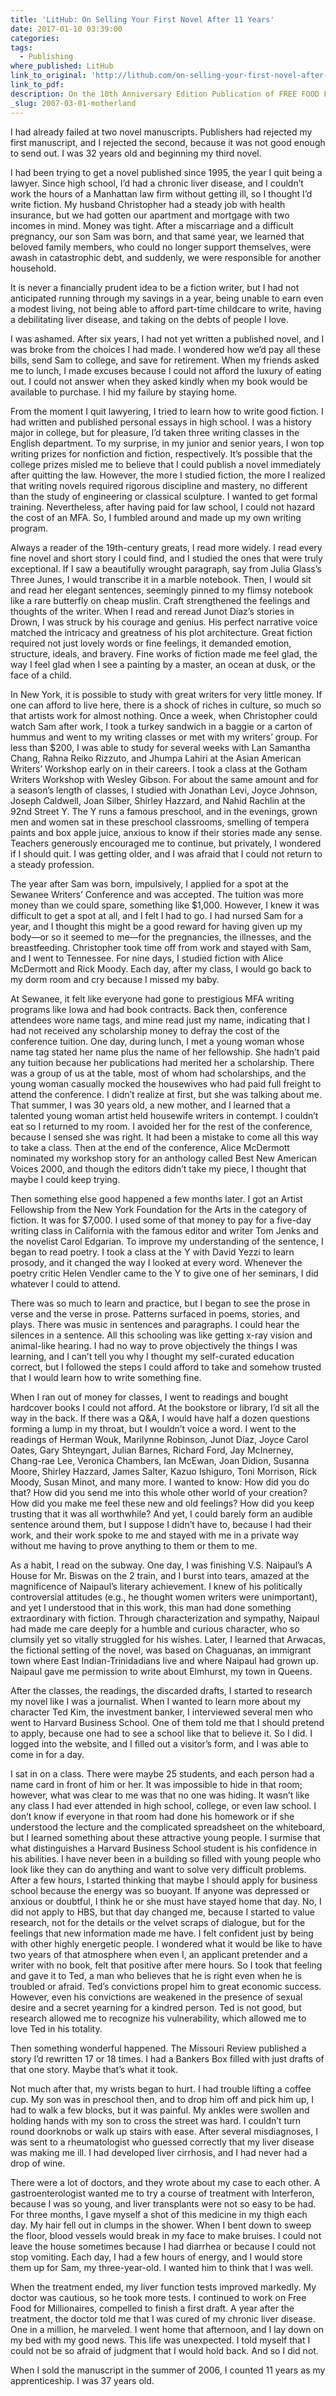 ```yaml
---
title: 'LitHub: On Selling Your First Novel After 11 Years'
date: 2017-01-10 03:39:00
categories: 
tags:
  - Publishing
where_published: LitHub
link_to_original: 'http://lithub.com/on-selling-your-first-novel-after-11-years/'
link_to_pdf:
description: On the 10th Anniversary Edition Publication of FREE FOOD FOR MILLIONAIRES
_slug: 2007-03-01-motherland
---
```



I had already failed at two novel manuscripts. Publishers had rejected my first manuscript, and I rejected the second, because it was not good enough to send out. I was 32 years old and beginning my third novel.

I had been trying to get a novel published since 1995, the year I quit being a lawyer. Since high school, I’d had a chronic liver disease, and I couldn’t work the hours of a Manhattan law firm without getting ill, so I thought I’d write fiction. My husband Christopher had a steady job with health insurance, but we had gotten our apartment and mortgage with two incomes in mind. Money was tight. After a miscarriage and a difficult pregnancy, our son Sam was born, and that same year, we learned that beloved family members, who could no longer support themselves, were awash in catastrophic debt, and suddenly, we were responsible for another household.

It is never a financially prudent idea to be a fiction writer, but I had not anticipated running through my savings in a year, being unable to earn even a modest living, not being able to afford part-time childcare to write, having a debilitating liver disease, and taking on the debts of people I love.

I was ashamed. After six years, I had not yet written a published novel, and I was broke from the choices I had made. I wondered how we’d pay all these bills, send Sam to college, and save for retirement. When my friends asked me to lunch, I made excuses because I could not afford the luxury of eating out. I could not answer when they asked kindly when my book would be available to purchase. I hid my failure by staying home.

From the moment I quit lawyering, I tried to learn how to write good fiction. I had written and published personal essays in high school. I was a history major in college, but for pleasure, I’d taken three writing classes in the English department. To my surprise, in my junior and senior years, I won top writing prizes for nonfiction and fiction, respectively. It’s possible that the college prizes misled me to believe that I could publish a novel immediately after quitting the law. However, the more I studied fiction, the more I realized that writing novels required rigorous discipline and mastery, no different than the study of engineering or classical sculpture. I wanted to get formal training. Nevertheless, after having paid for law school, I could not hazard the cost of an MFA. So, I fumbled around and made up my own writing program.

Always a reader of the 19th-century greats, I read more widely. I read every fine novel and short story I could find, and I studied the ones that were truly exceptional. If I saw a beautifully wrought paragraph, say from Julia Glass’s Three Junes, I would transcribe it in a marble notebook. Then, I would sit and read her elegant sentences, seemingly pinned to my flimsy notebook like a rare butterfly on cheap muslin. Craft strengthened the feelings and thoughts of the writer. When I read and reread Junot D&iacute;az’s stories in Drown, I was struck by his courage and genius. His perfect narrative voice matched the intricacy and greatness of his plot architecture. Great fiction required not just lovely words or fine feelings, it demanded emotion, structure, ideals, and bravery. Fine works of fiction made me feel glad, the way I feel glad when I see a painting by a master, an ocean at dusk, or the face of a child.

In New York, it is possible to study with great writers for very little money. If one can afford to live here, there is a shock of riches in culture, so much so that artists work for almost nothing. Once a week, when Christopher could watch Sam after work, I took a turkey sandwich in a baggie or a carton of hummus and went to my writing classes or met with my writers’ group. For less than $200, I was able to study for several weeks with Lan Samantha Chang, Rahna Reiko Rizzuto, and Jhumpa Lahiri at the Asian American Writers’ Workshop early on in their careers. I took a class at the Gotham Writers Workshop with Wesley Gibson. For about the same amount and for a season’s length of classes, I studied with Jonathan Levi, Joyce Johnson, Joseph Caldwell, Joan Silber, Shirley Hazzard, and Nahid Rachlin at the 92nd Street Y. The Y runs a famous preschool, and in the evenings, grown men and women sat in these preschool classrooms, smelling of tempera paints and box apple juice, anxious to know if their stories made any sense. Teachers generously encouraged me to continue, but privately, I wondered if I should quit. I was getting older, and I was afraid that I could not return to a steady profession.

The year after Sam was born, impulsively, I applied for a spot at the Sewanee Writers’ Conference and was accepted. The tuition was more money than we could spare, something like $1,000. However, I knew it was difficult to get a spot at all, and I felt I had to go. I had nursed Sam for a year, and I thought this might be a good reward for having given up my body—or so it seemed to me—for the pregnancies, the illnesses, and the breastfeeding. Christopher took time off from work and stayed with Sam, and I went to Tennessee. For nine days, I studied fiction with Alice McDermott and Rick Moody. Each day, after my class, I would go back to my dorm room and cry because I missed my baby.

At Sewanee, it felt like everyone had gone to prestigious MFA writing programs like Iowa and had book contracts. Back then, conference attendees wore name tags, and mine read just my name, indicating that I had not received any scholarship money to defray the cost of the conference tuition. One day, during lunch, I met a young woman whose name tag stated her name plus the name of her fellowship. She hadn’t paid any tuition because her publications had merited her a scholarship. There was a group of us at the table, most of whom had scholarships, and the young woman casually mocked the housewives who had paid full freight to attend the conference. I didn’t realize at first, but she was talking about me. That summer, I was 30 years old, a new mother, and I learned that a talented young woman artist held housewife writers in contempt. I couldn’t eat so I returned to my room. I avoided her for the rest of the conference, because I sensed she was right. It had been a mistake to come all this way to take a class. Then at the end of the conference, Alice McDermott nominated my workshop story for an anthology called Best New American Voices 2000, and though the editors didn’t take my piece, I thought that maybe I could keep trying.

Then something else good happened a few months later. I got an Artist Fellowship from the New York Foundation for the Arts in the category of fiction. It was for $7,000. I used some of that money to pay for a five-day writing class in California with the famous editor and writer Tom Jenks and the novelist Carol Edgarian. To improve my understanding of the sentence, I began to read poetry. I took a class at the Y with David Yezzi to learn prosody, and it changed the way I looked at every word. Whenever the poetry critic Helen Vendler came to the Y to give one of her seminars, I did whatever I could to attend.

There was so much to learn and practice, but I began to see the prose in verse and the verse in prose. Patterns surfaced in poems, stories, and plays. There was music in sentences and paragraphs. I could hear the silences in a sentence. All this schooling was like getting x-ray vision and animal-like hearing. I had no way to prove objectively the things I was learning, and I can’t tell you why I thought my self-curated education correct, but I followed the steps I could afford to take and somehow trusted that I would learn how to write something fine.

When I ran out of money for classes, I went to readings and bought hardcover books I could not afford. At the bookstore or library, I’d sit all the way in the back. If there was a Q&A, I would have half a dozen questions forming a lump in my throat, but I wouldn’t voice a word. I went to the readings of Herman Wouk, Marilynne Robinson, Junot D&iacute;az, Joyce Carol Oates, Gary Shteyngart, Julian Barnes, Richard Ford, Jay McInerney, Chang-rae Lee, Veronica Chambers, Ian McEwan, Joan Didion, Susanna Moore, Shirley Hazzard, James Salter, Kazuo Ishiguro, Toni Morrison, Rick Moody, Susan Minot, and many more. I wanted to know: How did you do that? How did you send me into this whole other world of your creation? How did you make me feel these new and old feelings? How did you keep trusting that it was all worthwhile? And yet, I could barely form an audible sentence around them, but I suppose I didn’t have to, because I had their work, and their work spoke to me and stayed with me in a private way without me having to prove anything to them or them to me.

As a habit, I read on the subway. One day, I was finishing V.S. Naipaul’s A House for Mr. Biswas on the 2 train, and I burst into tears, amazed at the magnificence of Naipaul’s literary achievement. I knew of his politically controversial attitudes (e.g., he thought women writers were unimportant), and yet I understood that in this work, this man had done something extraordinary with fiction. Through characterization and sympathy, Naipaul had made me care deeply for a humble and curious character, who so clumsily yet so vitally struggled for his wishes. Later, I learned that Arwacas, the fictional setting of the novel, was based on Chaguanas, an immigrant town where East Indian-Trinidadians live and where Naipaul had grown up. Naipaul gave me permission to write about Elmhurst, my town in Queens.

After the classes, the readings, the discarded drafts, I started to research my novel like I was a journalist. When I wanted to learn more about my character Ted Kim, the investment banker, I interviewed several men who went to Harvard Business School. One of them told me that I should pretend to apply, because one had to see a school like that to believe it. So I did. I logged into the website, and I filled out a visitor’s form, and I was able to come in for a day.

I sat in on a class. There were maybe 25 students, and each person had a name card in front of him or her. It was impossible to hide in that room; however, what was clear to me was that no one was hiding. It wasn’t like any class I had ever attended in high school, college, or even law school. I don’t know if everyone in that room had done his homework or if she understood the lecture and the complicated spreadsheet on the whiteboard, but I learned something about these attractive young people. I surmise that what distinguishes a Harvard Business School student is his confidence in his abilities. I have never been in a building so filled with young people who look like they can do anything and want to solve very difficult problems. After a few hours, I started thinking that maybe I should apply for business school because the energy was so buoyant. If anyone was depressed or anxious or doubtful, I think he or she must have stayed home that day. No, I did not apply to HBS, but that day changed me, because I started to value research, not for the details or the velvet scraps of dialogue, but for the feelings that new information made me have. I felt confident just by being with other highly energetic people. I wondered what it would be like to have two years of that atmosphere when even I, an applicant pretender and a writer with no book, felt that positive after mere hours. So I took that feeling and gave it to Ted, a man who believes that he is right even when he is troubled or afraid. Ted’s convictions propel him to great economic success. However, even his convictions are weakened in the presence of sexual desire and a secret yearning for a kindred person. Ted is not good, but research allowed me to recognize his vulnerability, which allowed me to love Ted in his totality.

Then something wonderful happened. The Missouri Review published a story I’d rewritten 17 or 18 times. I had a Bankers Box filled with just drafts of that one story. Maybe that’s what it took.

Not much after that, my wrists began to hurt. I had trouble lifting a coffee cup. My son was in preschool then, and to drop him off and pick him up, I had to walk a few blocks, but it was painful. My ankles were swollen and holding hands with my son to cross the street was hard. I couldn’t turn round doorknobs or walk up stairs with ease. After several misdiagnoses, I was sent to a rheumatologist who guessed correctly that my liver disease was making me ill. I had developed liver cirrhosis, and I had never had a drop of wine.

There were a lot of doctors, and they wrote about my case to each other. A gastroenterologist wanted me to try a course of treatment with Interferon, because I was so young, and liver transplants were not so easy to be had. For three months, I gave myself a shot of this medicine in my thigh each day. My hair fell out in clumps in the shower. When I bent down to sweep the floor, blood vessels would break in my face to make bruises. I could not leave the house sometimes because I had diarrhea or because I could not stop vomiting. Each day, I had a few hours of energy, and I would store them up for Sam, my three-year-old. I wanted him to think that I was well.

When the treatment ended, my liver function tests improved markedly. My doctor was cautious, so he took more tests. I continued to work on Free Food for Millionaires, compelled to finish a first draft. A year after the treatment, the doctor told me that I was cured of my chronic liver disease. One in a million, he marveled. I went home that afternoon, and I lay down on my bed with my good news. This life was unexpected. I told myself that I could not be so afraid of judgment that I would hold back. And so I did not.

When I sold the manuscript in the summer of 2006, I counted 11 years as my apprenticeship. I was 37 years old.
